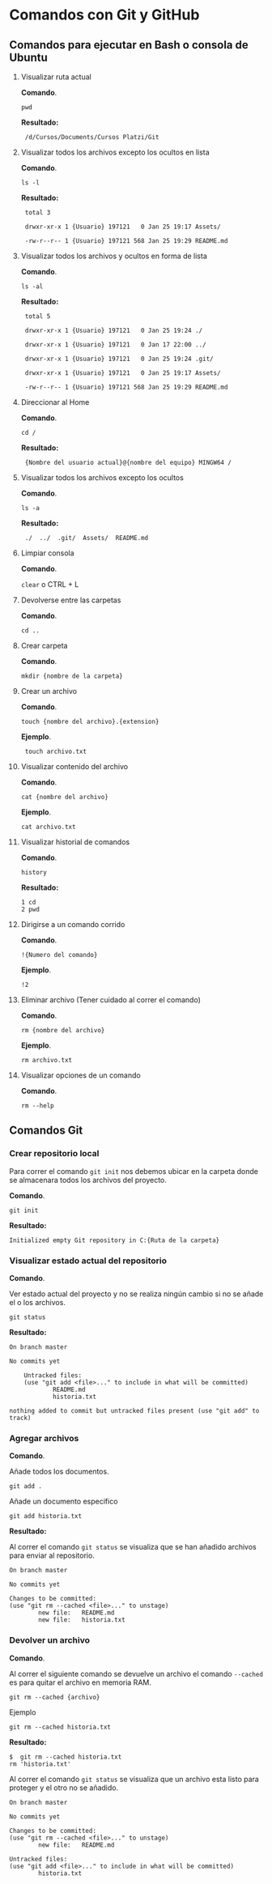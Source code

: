 # Comandos con Git y GitHub

## Comandos para ejecutar en Bash o consola de Ubuntu

1. Visualizar ruta actual

    **Comando**.

    `pwd`

    **Resultado:**

        /d/Cursos/Documents/Cursos Platzi/Git

2. Visualizar todos los archivos excepto los ocultos en lista

    **Comando**.

    `ls -l`

    **Resultado:**

        total 3

        drwxr-xr-x 1 {Usuario} 197121   0 Jan 25 19:17 Assets/

        -rw-r--r-- 1 {Usuario} 197121 568 Jan 25 19:29 README.md

3. Visualizar todos los archivos y ocultos en forma de lista

    **Comando**.

    `ls -al`

    **Resultado:**

        total 5

        drwxr-xr-x 1 {Usuario} 197121   0 Jan 25 19:24 ./

        drwxr-xr-x 1 {Usuario} 197121   0 Jan 17 22:00 ../

        drwxr-xr-x 1 {Usuario} 197121   0 Jan 25 19:24 .git/

        drwxr-xr-x 1 {Usuario} 197121   0 Jan 25 19:17 Assets/

        -rw-r--r-- 1 {Usuario} 197121 568 Jan 25 19:29 README.md

4. Direccionar al Home

    **Comando**.

    `cd /`

    **Resultado:**

        {Nombre del usuario actual}@{nombre del equipo} MINGW64 /

5. Visualizar todos los archivos excepto los ocultos

    **Comando**.

    `ls -a`

    **Resultado:**

        ./  ../  .git/  Assets/  README.md

6. Limpiar consola

    **Comando**.

    `clear` o CTRL + L

7. Devolverse entre las carpetas

    **Comando**.

    `cd ..`

8. Crear carpeta

    **Comando**.

    `mkdir {nombre de la carpeta}`

9. Crear un archivo

    **Comando**.

    `touch {nombre del archivo}.{extension}`

    **Ejemplo**.

        touch archivo.txt

10. Visualizar contenido del archivo

    **Comando**.

    `cat {nombre del archivo}`

    **Ejemplo**.

        cat archivo.txt

11. Visualizar historial de comandos

    **Comando**.

    `history`

    **Resultado:**

        1 cd
        2 pwd

12. Dirigirse a un comando corrido

    **Comando**.

    `!{Numero del comando}`

    **Ejemplo**.

        !2

13. Eliminar archivo (Tener cuidado al correr el comando)

    **Comando**.

    `rm {nombre del archivo}`

    **Ejemplo**.

        rm archivo.txt

14. Visualizar opciones de un comando

    **Comando**.

    `rm --help`

## Comandos Git

### Crear repositorio local

Para correr el comando `git init` nos debemos ubicar en la carpeta donde se almacenara todos los archivos del proyecto.

**Comando**.

`git init`

**Resultado:**

    Initialized empty Git repository in C:{Ruta de la carpeta}

### Visualizar estado actual del repositorio

**Comando**.

Ver estado actual del proyecto y no se realiza ningún cambio si no se añade el o los archivos.

`git status`

**Resultado:**

    On branch master

    No commits yet

        Untracked files:
        (use "git add <file>..." to include in what will be committed)
                README.md
                historia.txt

    nothing added to commit but untracked files present (use "git add" to track)

### Agregar archivos

**Comando**.

Añade todos los documentos.

`git add .`

Añade un documento especifico

`git add historia.txt`

**Resultado:**

Al correr el comando `git status` se visualiza que se han añadido archivos para enviar al repositorio.

    On branch master

    No commits yet

    Changes to be committed:
    (use "git rm --cached <file>..." to unstage)
            new file:   README.md
            new file:   historia.txt

### Devolver un archivo

**Comando**.

Al correr el siguiente comando se devuelve un archivo el comando `--cached` es para quitar el archivo en memoria RAM.

`git rm --cached {archivo}`

Ejemplo

`git rm --cached historia.txt`

**Resultado:**

    $  git rm --cached historia.txt
    rm 'historia.txt'

Al correr el comando `git status` se visualiza que un archivo esta listo para proteger y el otro no se añadido.

    On branch master

    No commits yet

    Changes to be committed:
    (use "git rm --cached <file>..." to unstage)
            new file:   README.md

    Untracked files:
    (use "git add <file>..." to include in what will be committed)
            historia.txt
